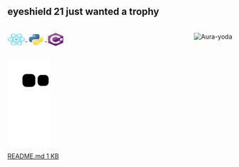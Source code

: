 ## eyeshield 21 just wanted a trophy 
 <div>
  <a href="https://github.com/2ndtrophy">
</div>
<div style="display: inline_block"><br>
  <img align="center" alt="Aura-React" height="30" width="40" src="https://raw.githubusercontent.com/devicons/devicon/master/icons/react/react-original.svg">
  <img align="center" alt="Aura-Python" height="30" width="40" src="https://raw.githubusercontent.com/devicons/devicon/master/icons/python/python-original.svg">
  <img align="center" alt="Aura-Csharp" height="30" width="40" src="https://raw.githubusercontent.com/devicons/devicon/master/icons/csharp/csharp-original.svg">
  <img align="right" alt="Aura-yoda" src="https://cdn.discordapp.com/attachments/784462171777794101/897705583447244800/3060edc8-c11c-4c2e-909c-458656398742.jpg">
</div>
  
  ##
 
<div> 

  ![Snake animation](https://github.com/rafaballerini/rafaballerini/blob/output/github-contribution-grid-snake.svg)
 
</div>
README.md
1 KB
